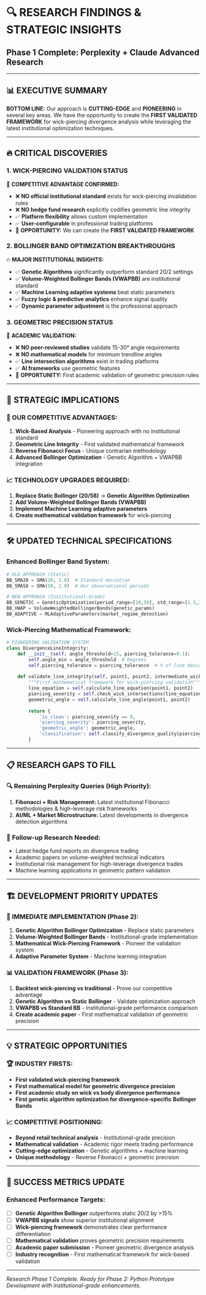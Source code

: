 # 🔍 RESEARCH FINDINGS & STRATEGIC INSIGHTS
## Phase 1 Complete: Perplexity + Claude Advanced Research

---

## 📊 EXECUTIVE SUMMARY

**BOTTOM LINE:** Our approach is **CUTTING-EDGE** and **PIONEERING** in several key areas. We have the opportunity to create the **FIRST VALIDATED FRAMEWORK** for wick-piercing divergence analysis while leveraging the latest institutional optimization techniques.

---

## 🔥 CRITICAL DISCOVERIES

### **1. WICK-PIERCING VALIDATION STATUS**
🎯 **COMPETITIVE ADVANTAGE CONFIRMED:**
- ❌ **NO official institutional standard** exists for wick-piercing invalidation rules
- ❌ **NO hedge fund research** explicitly codifies geometric line integrity
- ✅ **Platform flexibility** allows custom implementation
- ✅ **User-configurable** in professional trading platforms
- 🚀 **OPPORTUNITY:** We can create the **FIRST VALIDATED FRAMEWORK**

### **2. BOLLINGER BAND OPTIMIZATION BREAKTHROUGHS**
🔥 **MAJOR INSTITUTIONAL INSIGHTS:**
- ✅ **Genetic Algorithms** significantly outperform standard 20/2 settings
- ✅ **Volume-Weighted Bollinger Bands (VWAPBB)** are institutional standard
- ✅ **Machine Learning adaptive systems** beat static parameters
- ✅ **Fuzzy logic & predictive analytics** enhance signal quality
- ✅ **Dynamic parameter adjustment** is the professional approach

### **3. GEOMETRIC PRECISION STATUS**
📐 **ACADEMIC VALIDATION:**
- ❌ **NO peer-reviewed studies** validate 15-30° angle requirements
- ❌ **NO mathematical models** for minimum trendline angles
- ✅ **Line intersection algorithms** exist in trading platforms
- ✅ **AI frameworks** use geometric features
- 🚀 **OPPORTUNITY:** First academic validation of geometric precision rules

---

## 🚀 STRATEGIC IMPLICATIONS

### **🎯 OUR COMPETITIVE ADVANTAGES:**
1. **Wick-Based Analysis** - Pioneering approach with no institutional standard
2. **Geometric Line Integrity** - First validated mathematical framework
3. **Reverse Fibonacci Focus** - Unique contrarian methodology
4. **Advanced Bollinger Optimization** - Genetic Algorithm + VWAPBB integration

### **📈 TECHNOLOGY UPGRADES REQUIRED:**
1. **Replace Static Bollinger (20/58)** → **Genetic Algorithm Optimization**
2. **Add Volume-Weighted Bollinger Bands (VWAPBB)**
3. **Implement Machine Learning adaptive parameters**
4. **Create mathematical validation framework** for wick-piercing

---

## 🛠️ UPDATED TECHNICAL SPECIFICATIONS

### **Enhanced Bollinger Band System:**
```python
# OLD APPROACH (Static)
BB_SMA20 = SMA(20, 2.0)  # Standard deviation
BB_SMA58 = SMA(58, 2.0)  # Our observational periods

# NEW APPROACH (Institutional-Grade)
BB_GENETIC = GeneticOptimization(period_range=[10,50], std_range=[1.5,3.0])
BB_VWAP = VolumeWeightedBollingerBands(genetic_params)
BB_ADAPTIVE = MLAdaptiveParameters(market_regime_detection)
```

### **Wick-Piercing Mathematical Framework:**
```python
# PIONEERING VALIDATION SYSTEM
class DivergenceLineIntegrity:
    def __init__(self, angle_threshold=15, piercing_tolerance=0.1):
        self.angle_min = angle_threshold  # Degrees
        self.piercing_tolerance = piercing_tolerance  # % of line deviation
    
    def validate_line_integrity(self, point1, point2, intermediate_wicks):
        """First mathematical framework for wick-piercing validation"""
        line_equation = self.calculate_line_equation(point1, point2)
        piercing_severity = self.check_wick_intersections(line_equation, intermediate_wicks)
        geometric_angle = self.calculate_line_angle(point1, point2)
        
        return {
            'is_clean': piercing_severity == 0,
            'piercing_severity': piercing_severity,
            'geometric_angle': geometric_angle,
            'classification': self.classify_divergence_quality(piercing_severity, geometric_angle)
        }
```

---

## 📋 RESEARCH GAPS TO FILL

### **🔍 Remaining Perplexity Queries (High Priority):**
1. **Fibonacci + Risk Management:** Latest institutional Fibonacci methodologies & high-leverage risk frameworks
2. **AI/ML + Market Microstructure:** Latest developments in divergence detection algorithms

### **🎯 Follow-up Research Needed:**
- Latest hedge fund reports on divergence trading
- Academic papers on volume-weighted technical indicators
- Institutional risk management for high-leverage divergence trades
- Machine learning applications in geometric pattern validation

---

## 🏗️ DEVELOPMENT PRIORITY UPDATES

### **🚀 IMMEDIATE IMPLEMENTATION (Phase 2):**
1. **Genetic Algorithm Bollinger Optimization** - Replace static parameters
2. **Volume-Weighted Bollinger Bands** - Institutional-grade implementation
3. **Mathematical Wick-Piercing Framework** - Pioneer the validation system
4. **Adaptive Parameter System** - Machine learning integration

### **📊 VALIDATION FRAMEWORK (Phase 3):**
1. **Backtest wick-piercing vs traditional** - Prove our competitive advantage
2. **Genetic Algorithm vs Static Bollinger** - Validate optimization approach
3. **VWAPBB vs Standard BB** - Institutional-grade performance comparison
4. **Create academic paper** - First mathematical validation of geometric precision

---

## 💡 STRATEGIC OPPORTUNITIES

### **🏆 INDUSTRY FIRSTS:**
- **First validated wick-piercing framework**
- **First mathematical model for geometric divergence precision**
- **First academic study on wick vs body divergence performance**
- **First genetic algorithm optimization for divergence-specific Bollinger Bands**

### **📈 COMPETITIVE POSITIONING:**
- **Beyond retail technical analysis** - Institutional-grade precision
- **Mathematical validation** - Academic rigor meets trading performance
- **Cutting-edge optimization** - Genetic algorithms + machine learning
- **Unique methodology** - Reverse Fibonacci + geometric precision

---

## 🎯 SUCCESS METRICS UPDATE

### **Enhanced Performance Targets:**
- [ ] **Genetic Algorithm Bollinger** outperforms static 20/2 by >15%
- [ ] **VWAPBB signals** show superior institutional alignment
- [ ] **Wick-piercing framework** demonstrates clear performance differentiation
- [ ] **Mathematical validation** proves geometric precision requirements
- [ ] **Academic paper submission** - Pioneer geometric divergence analysis
- [ ] **Industry recognition** - First mathematical framework for wick-based validation

---

*Research Phase 1 Complete. Ready for Phase 2: Python Prototype Development with institutional-grade enhancements.*